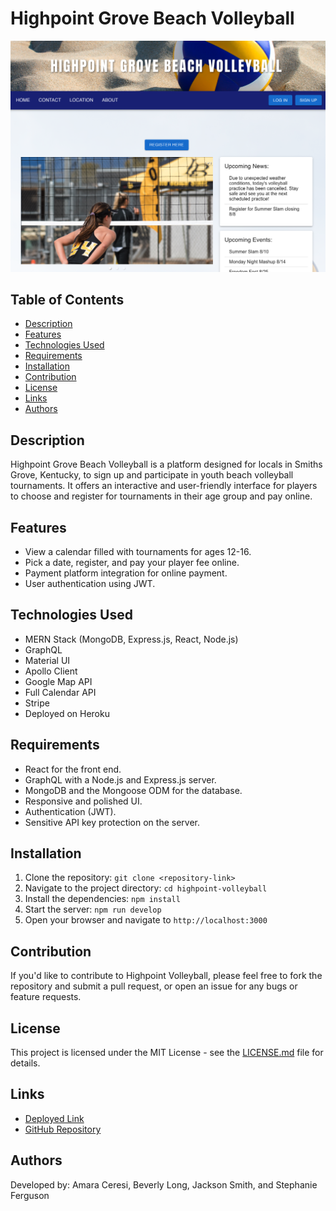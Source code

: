 # Highpoint Grove Beach Volleyball

![Screenshot of Highpoint Volleyball](client/src/images/screenshot.png)

## Table of Contents

- [Description](#description)
- [Features](#features)
- [Technologies Used](#technologies-used)
- [Requirements](#requirements)
- [Installation](#installation)
- [Contribution](#contribution)
- [License](#license)
- [Links](#links)
- [Authors](#authors)

## Description

Highpoint Grove Beach Volleyball is a platform designed for locals in Smiths Grove, Kentucky, to sign up and participate in youth beach volleyball tournaments. It offers an interactive and user-friendly interface for players to choose and register for tournaments in their age group and pay online.

## Features

- View a calendar filled with tournaments for ages 12-16.
- Pick a date, register, and pay your player fee online.
- Payment platform integration for online payment.
- User authentication using JWT.

## Technologies Used

- MERN Stack (MongoDB, Express.js, React, Node.js)
- GraphQL
- Material UI
- Apollo Client
- Google Map API
- Full Calendar API
- Stripe
- Deployed on Heroku

## Requirements

- React for the front end.
- GraphQL with a Node.js and Express.js server.
- MongoDB and the Mongoose ODM for the database.
- Responsive and polished UI.
- Authentication (JWT).
- Sensitive API key protection on the server.

## Installation

1. Clone the repository: `git clone <repository-link>`
2. Navigate to the project directory: `cd highpoint-volleyball`
3. Install the dependencies: `npm install`
4. Start the server: `npm run develop`
5. Open your browser and navigate to `http://localhost:3000`

## Contribution

If you'd like to contribute to Highpoint Volleyball, please feel free to fork the repository and submit a pull request, or open an issue for any bugs or feature requests.

## License

This project is licensed under the MIT License - see the [LICENSE.md](LICENSE.md) file for details.

## Links

- [Deployed Link](<https://aqueous-lake-05128-c423d9ea8df1.herokuapp.com/>)
- [GitHub Repository](<https://github.com/amaraceresi/highpoint-volleyball>)

## Authors

Developed by: Amara Ceresi, Beverly Long, Jackson Smith, and Stephanie Ferguson
